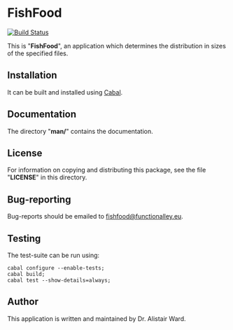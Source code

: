 # **FishFood**

[![Build Status](https://travis-ci.org/functionalley/FishFood.svg?branch=master)](https://travis-ci.org/functionalley/FishFood)

This is "**FishFood**", an application which determines the distribution in sizes of the specified files.

## Installation

It can be built and installed using [Cabal](https://www.haskell.org/cabal/users-guide/installing-packages.html).

## Documentation

The directory "**man/**" contains the documentation.

## License

For information on copying and distributing this package, see the file "**LICENSE**" in this directory.

## Bug-reporting

Bug-reports should be emailed to <fishfood@functionalley.eu>.

## Testing

The test-suite can be run using:

    cabal configure --enable-tests;
    cabal build;
    cabal test --show-details=always;

## Author

This application is written and maintained by Dr. Alistair Ward.
